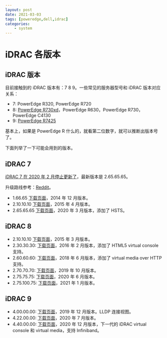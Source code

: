 ```yaml
---
layout: post
date: 2021-03-03
tags: [poweredge,dell,idrac]
categories:
    - system
---
```


# iDRAC 各版本

## iDRAC 版本

目前接触到的 iDRAC 版本有：7 8 9。一些常见的服务器型号和 iDRAC 版本对应关系：

- 7: PowerEdge R320, PowerEdge R720
- 8: [PowerEdge R730xd](https://www.dell.com/support/home/en-us/product-support/product/poweredge-r730xd/drivers)，PowerEdge R630，PowerEdge R730，PowerEdge C4130
- 9: [PowerEdge R7425](https://www.dell.com/support/home/en-us/product-support/product/poweredge-r7425/drivers)

基本上，如果是 PowerEdge R 什么的，就看第二位数字，就可以推断出版本号了。

下面列举了一下可能会用到的版本。

## iDRAC 7

[iDRAC 7 在 2020 年 2 月停止更新了](https://www.dell.com/support/kbdoc/en-us/000175831/support-for-integrated-dell-remote-access-controller-7-idrac7)，最新版本是 2.65.65.65。

升级路线参考：[Reddit](https://www.reddit.com/r/homelab/comments/abuc09/psa_read_this_before_you_upgrade_your_firmware_on/)。

- 1.66.65 [下载页面](https://www.dell.com/support/home/en-us/drivers/driversdetails?driverid=3f4wv)，2014 年 12 月版本。
- 2.10.10.10 [下载页面](https://www.dell.com/support/home/en-us/drivers/driversdetails?driverId=Y5K20)，2015 年 4 月版本。
- 2.65.65.65 [下载页面](https://www.dell.com/support/home/en-us/drivers/driversdetails?driverid=0ghf4)，2020 年 3 月版本，添加了 HSTS。

## iDRAC 8

- 2.10.10.10 [下载页面](https://www.dell.com/support/home/en-us/drivers/driversdetails?driverid=fm1pc)，2015 年 3 月版本。
- 2.30.30.30: [下载页面](https://www.dell.com/support/home/en-us/drivers/driversdetails?driverid=5gchc)，2016 年 2 月版本，添加了 HTML5 virtual console 支持。
- 2.60.60.60: [下载页面](https://www.dell.com/support/home/en-us/drivers/driversdetails?driverid=cx8n2)，2018 年 6 月版本，添加了 virtual media over HTTP 支持。
- 2.70.70.70: [下载页面](https://www.dell.com/support/home/en-us/drivers/driversdetails?driverid=dnh17)，2019 年 10 月版本。
- 2.75.75.75: [下载页面](https://www.dell.com/support/home/en-us/drivers/driversdetails?driverid=krcxx)，2020 年 6 月版本。
- 2.75.100.75: [下载页面](https://www.dell.com/support/home/en-us/drivers/driversdetails?driverid=dpv0r)，2021 年 1 月版本。

## iDRAC 9

- 4.00.00.00: [下载页面](https://www.dell.com/support/home/en-us/drivers/driversdetails?driverid=4jcpk)，2019 年 12 月版本。LLDP 连接视图。
- 4.22.00.00: [下载页面](https://www.dell.com/support/home/en-us/drivers/driversdetails?driverid=9f2tg)，2020 年 7 月版本。
- 4.40.00.00: [下载页面](https://www.dell.com/support/home/en-us/drivers/driversdetails?driverid=62gw1)，2020 年 12 月版本，下一代的 iDRAC virtual console 和 virtual media，支持 Infiniband。
